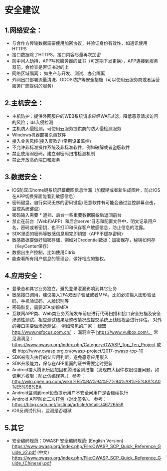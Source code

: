 # 安全建议


## 1.网络安全：
* 与合作方传输数据需要使用加密协议，并验证身份有效性，如通讯使用HTTPS
* 接口数据除了HTTPS，接口内容尽量再次加密
* 防中间人劫持，APP写死服务器的证书（可定期下发更换），APP连接到服务器前，会检查是否证书对的上
* 网络区域隔离： 如生产与开发、测试、办公隔离
* 外网出口部署流量清洗、DDOS防护等安全措施（可以使用云服务商或者运营服务厂商提供的服务）

## 2.主机安全：
* 主机防护：提供外网服户的WEB系统请求应经WAF过滤，降低恶意请求访问的风险；ids入侵检测
* 主机防入侵检测，可使用云服务提供商的防入侵检测服务
* Windows机器部署杀毒软件
* 接入业务风控(接入反欺诈/常用设备监控)
* 不允许非标准操作系统及非标准软件，例如破解或者盗版软件
* 禁止使用弱密码，建立弱密码扫描检测机制
* 禁止开放高危端口和服务

## 3.数据安全：
* iOS防双击home键系统屏幕截图信息泄漏（加模糊或者新生成图片，防止iOS在APP切换界面能看到敏感信息）
* 密码键盘，自行实现无序的密码键盘(恶意软件有可能会通过监控屏幕点击，监控系统键盘)
* 密码输入需要 * 遮挡、后台一些重要数据脱敏后返回前台
* 禁止在前台（Web和APP）和后台server日志和配置文件中，明文记录用户名，密码或者密钥，也不打印和保存客户敏感信息，防止信息的泄露。
* SDK里面的密码等敏感信息用完即销毁（APP不缓存密码）
* 敏感数据要做好加密存储，例如对Credential数据：加密保存，秘钥如何存（KeyCenter保存）
* 数据出生产控制，比如使用Citrix
* 能查看所有用户信息的管理台，做好相应的鉴权。

## 4.应用安全：
* 登录态和其它业务独立，避免登录泄漏影响到其它业务
* 敏感接口调用，建议接入2FA双因子验证或者MFA，比如必须输入图形验证码，手机验证码，人脸识别等
* 密码恢复，需要2FA或者MFA
* 互联网APP类、Web类业务系统发布前应进行代码扫描和接口安全扫描及安全渗透性测试，相应测试结果及整改情况应提交系统上线检视会进行评估。 对外的接口需要做渗透测试。
例如常见的厂家：
绿盟 http://www.nsfocus.com.cn/  ；
漏洞盒子  https://www.vulbox.com/。
常见漏洞见：
https://www.owasp.org/index.php/Category:OWASP_Top_Ten_Project 或者 http://www.owasp.org.cn/owasp-project/2017-owasp-top-10
* SDK被嵌入执行的父应用判断，避免恶意应用嵌入
* SDK升级能力，保存在APP里面的证书需要定时更新
* Android接入腾讯乐固加固和腾讯金刚扫描（发现四大组件权限设置问题，如调用方权限；防止仿编译等。）
参考：http://wiki.open.qq.com/wiki/%E5%BA%94%E7%94%A8%E5%8A%A0%E5%9B%BA
* Android监测到root设备提示用户不安全问用户是否继续执行
* Android APP防止二次打包（对比签名）。
参考： https://blog.csdn.net/lostinai/article/details/46726559
* iOS反调试代码，监测是否越狱

## 5.其它
* 安全编码规范：OWASP 安全编码规范:
(English Version) https://www.owasp.org/index.php/File:OWASP_SCP_Quick_Reference_Guide_v2.pdf
(中文) https://www.owasp.org/index.php/File:OWASP_SCP_Quick_Reference_Guide_(Chinese).pdf

